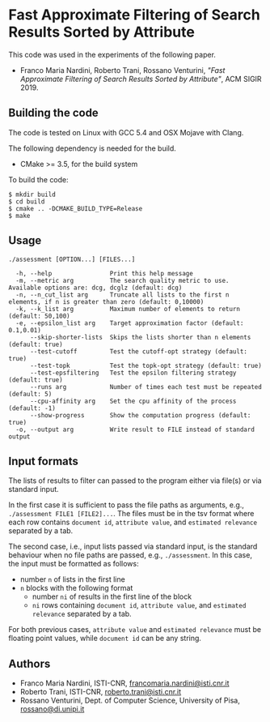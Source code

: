 Fast Approximate Filtering of Search Results Sorted by Attribute
====

This code was used in the experiments of the following paper.

* Franco Maria Nardini, Roberto Trani, Rossano Venturini, _"Fast Approximate Filtering of Search Results Sorted by Attribute"_, ACM SIGIR 2019.


Building the code
-----------------

The code is tested on Linux with GCC 5.4 and OSX Mojave with Clang.

The following dependency is needed for the build.

* CMake >= 3.5, for the build system

To build the code:

    $ mkdir build
    $ cd build
    $ cmake .. -DCMAKE_BUILD_TYPE=Release
    $ make


Usage
-----------------------

    ./assessment [OPTION...] [FILES...]
    
      -h, --help                Print this help message
      -m, --metric arg          The search quality metric to use. Available options are: dcg, dcglz (default: dcg)
      -n, --n_cut_list arg      Truncate all lists to the first n elements, if n is greater than zero (default: 0,10000)
      -k, --k_list arg          Maximum number of elements to return (default: 50,100)
      -e, --epsilon_list arg    Target approximation factor (default: 0.1,0.01)
          --skip-shorter-lists  Skips the lists shorter than n elements (default: true)
          --test-cutoff         Test the cutoff-opt strategy (default: true)
          --test-topk           Test the topk-opt strategy (default: true)
          --test-epsfiltering   Test the epsilon filtering strategy (default: true)
          --runs arg            Number of times each test must be repeated (default: 5)
          --cpu-affinity arg    Set the cpu affinity of the process (default: -1)
          --show-progress       Show the computation progress (default: true)
      -o, --output arg          Write result to FILE instead of standard output


Input formats
-----------------------

The lists of results to filter can passed to the program either via file(s) or via standard input.

In the first case it is sufficient to pass the file paths as arguments, e.g., `./assessment FILE1 [FILE2]...`.
The files must be in the tsv format where each row contains `document id`, `attribute value`, and `estimated relevance` separated by a tab.

The second case, i.e., input lists passed via standard input, is the standard behaviour when no file paths are passed, e.g., `./assessment`.
In this case, the input must be formatted as follows:
* number `n` of lists in the first line
* `n` blocks with the following format
    * number `ni` of results in the first line of the block
    * `ni` rows containing `document id`, `attribute value`, and `estimated relevance` separated by a tab.

For both previous cases, `attribute value` and `estimated relevance` must be floating point values, while `document id` can be any string.


Authors
-------

* Franco Maria Nardini, ISTI-CNR, <francomaria.nardini@isti.cnr.it>
* Roberto Trani, ISTI-CNR, <roberto.trani@isti.cnr.it>
* Rossano Venturini, Dept. of Computer Science, University of Pisa, <rossano@di.unipi.it>